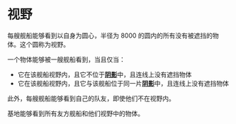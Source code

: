 # 视野

每艘舰船能够看到以自身为圆心，半径为 8000 的圆内的所有没有被遮挡的物体。这个圆称为视野。

一个物体能够被一艘舰船看到，当且仅当：
- 它在该舰船视野内，且它不位于[**阴影**](../map/placetype.md#阴影shadow)中，且连线上没有遮挡物体
- 它在该舰船视野内，且它与该舰船位于同一片[**阴影**](../map/placetype.md#阴影shadow)中，且连线上没有遮挡物体

此外，每艘舰船能够看到自己的队友，即使他们不在视野内。

基地能够看到所有友方舰船和他们视野中的物体。